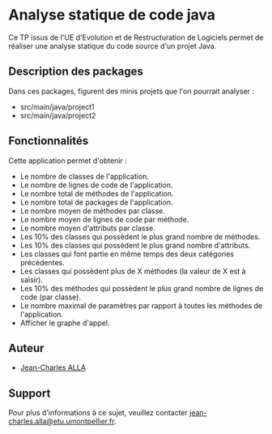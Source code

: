 
# Analyse statique de code java

Ce TP issus de l'UE d'Evolution et de Restructuration de Logiciels permet de réaliser une analyse statique du code source d'un projet Java.

## Description des packages

Dans ces packages, figurent des minis projets que l'on pourrait analyser : 
- src/main/java/project1
- src/main/java/project2


## Fonctionnalités

Cette application permet d'obtenir :

- Le nombre de classes de l'application.
- Le nombre de lignes de code de l'application.
- Le nombre total de méthodes de l'application.
- Le nombre total de packages de l'application.
- Le nombre moyen de méthodes par classe.
- Le nombre moyen de lignes de code par méthode.
- Le nombre moyen d'attributs par classe.
- Les 10% des classes qui possèdent le plus grand nombre de méthodes.
- Les 10% des classes qui possèdent le plus grand nombre d'attributs.
- Les classes qui font partie en même temps des deux catégories précédentes.
- Les classes qui possèdent plus de X méthodes (la valeur de X est à saisir).
- Les 10% des méthodes qui possèdent le plus grand nombre de lignes de code (par classe).
- Le nombre maximal de paramètres par rapport à toutes les méthodes de l'application.
- Afficher le graphe d'appel.


## Auteur

- [Jean-Charles ALLA](https://github.com/charlister)


## Support

Pour plus d'informations à ce sujet, veuillez contacter jean-charles.alla@etu.umontpellier.fr.

